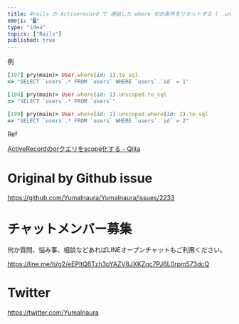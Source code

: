 ```yaml
---
title: #rails の Activerecord で 連結した where 句の条件をリセットする ( .unscoped )
emoji: "🖥"
type: "idea"
topics: ["Rails"]
published: true
---
```


例

```rb
[197] pry(main)> User.where(id: 1).to_sql
=> "SELECT `users`.* FROM `users` WHERE `users`.`id` = 1"

[198] pry(main)> User.where(id: 1).unscoped.to_sql
=> "SELECT `users`.* FROM `users`"

[199] pry(main)> User.where(id: 1).unscoped.where(id: 2).to_sql
=> "SELECT `users`.* FROM `users` WHERE `users`.`id` = 2"

```

Ref

[ActiveRecordのorクエリをscope化する - Qiita](https://qiita.com/jkr_2255/items/9b08a04b0247fe84a969)

# Original by Github issue

https://github.com/YumaInaura/YumaInaura/issues/2233








<!-- Update From Qiita API -->

# チャットメンバー募集


何か質問、悩み事、相談などあればLINEオープンチャットもご利用ください。

https://line.me/ti/g2/eEPltQ6Tzh3pYAZV8JXKZqc7PJ6L0rpm573dcQ





# Twitter


https://twitter.com/YumaInaura


<!-- Update From Qiita API -->


